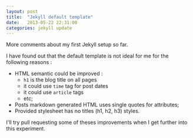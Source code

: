 ```yaml
---
layout: post
title:  "Jekyll default template"
date:   2013-05-22 22:31:00
categories: jekyll update
---
```


More comments about my first Jekyll setup so far.

I have found out that the default template is not ideal for me for the following
reasons :

* HTML semantic could be improved :
  * `h1` is the blog title on all pages
  * it could use `time` tag for post dates
  * it could use `article` tags
  * etc;
* Posts markdown generated HTML uses single quotes for attributes;
* Provided stylesheet has no titles (h1, h2, h3) styles.

I'll try pull requesting some of theses improvements when I get further into
this experiment.